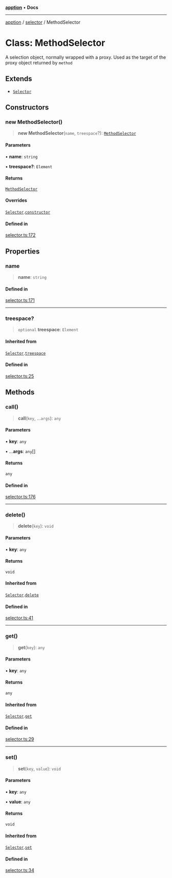 [**apption**](../../README.md) • **Docs**

***

[apption](../../modules.md) / [selector](../README.md) / MethodSelector

# Class: MethodSelector

A selection object, normally wrapped with a proxy. Used as the target of 
the proxy object returned by `method`

## Extends

- [`Selector`](Selector.md)

## Constructors

### new MethodSelector()

> **new MethodSelector**(`name`, `treespace`?): [`MethodSelector`](MethodSelector.md)

#### Parameters

• **name**: `string`

• **treespace?**: `Element`

#### Returns

[`MethodSelector`](MethodSelector.md)

#### Overrides

[`Selector`](Selector.md).[`constructor`](Selector.md#constructors)

#### Defined in

[selector.ts:172](https://github.com/mksunny1/apption/blob/1770a08bd9b714c79b6dab283c2bf83182646040/src/selector.ts#L172)

## Properties

### name

> **name**: `string`

#### Defined in

[selector.ts:171](https://github.com/mksunny1/apption/blob/1770a08bd9b714c79b6dab283c2bf83182646040/src/selector.ts#L171)

***

### treespace?

> `optional` **treespace**: `Element`

#### Inherited from

[`Selector`](Selector.md).[`treespace`](Selector.md#treespace)

#### Defined in

[selector.ts:25](https://github.com/mksunny1/apption/blob/1770a08bd9b714c79b6dab283c2bf83182646040/src/selector.ts#L25)

## Methods

### call()

> **call**(`key`, ...`args`): `any`

#### Parameters

• **key**: `any`

• ...**args**: `any`[]

#### Returns

`any`

#### Defined in

[selector.ts:176](https://github.com/mksunny1/apption/blob/1770a08bd9b714c79b6dab283c2bf83182646040/src/selector.ts#L176)

***

### delete()

> **delete**(`key`): `void`

#### Parameters

• **key**: `any`

#### Returns

`void`

#### Inherited from

[`Selector`](Selector.md).[`delete`](Selector.md#delete)

#### Defined in

[selector.ts:41](https://github.com/mksunny1/apption/blob/1770a08bd9b714c79b6dab283c2bf83182646040/src/selector.ts#L41)

***

### get()

> **get**(`key`): `any`

#### Parameters

• **key**: `any`

#### Returns

`any`

#### Inherited from

[`Selector`](Selector.md).[`get`](Selector.md#get)

#### Defined in

[selector.ts:29](https://github.com/mksunny1/apption/blob/1770a08bd9b714c79b6dab283c2bf83182646040/src/selector.ts#L29)

***

### set()

> **set**(`key`, `value`): `void`

#### Parameters

• **key**: `any`

• **value**: `any`

#### Returns

`void`

#### Inherited from

[`Selector`](Selector.md).[`set`](Selector.md#set)

#### Defined in

[selector.ts:34](https://github.com/mksunny1/apption/blob/1770a08bd9b714c79b6dab283c2bf83182646040/src/selector.ts#L34)
